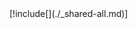 <div class="float-right context-box-summary highlight-max" width="400px">
  [!include[](./_shared-all.md)]
</div>